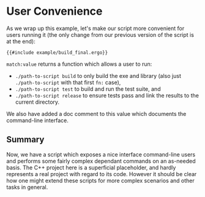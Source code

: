 # User Convenience

As we wrap up this example, let's make our script more convenient for users
running it (the only change from our previous version of the script is at the end):

```ergo
{{#include example/build_final.ergo}}
```

`match:value` returns a function which allows a user to run:
* `./path-to-script build` to only build the exe and library (also just
  `./path-to-script` with that first `fn:` case),
* `./path-to-script test` to build and run the test suite, and
* `./path-to-script release` to ensure tests pass and link the results to the current
  directory.

We also have added a doc comment to this value which documents the command-line
interface.

## Summary
Now, we have a script which exposes a nice interface command-line users and
performs some fairly complex dependant commands on an as-needed basis. The C++
project here is a superficial placeholder, and hardly represents a real project
with regard to its code. However it should be clear how one might extend these
scripts for more complex scenarios and other tasks in general.
